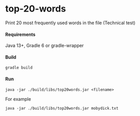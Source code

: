 # top-20-words
Print 20 most frequently used words in the file (Technical test)

#### Requirements
Java 13+, Gradle 6 or gradle-wrapper

#### Build

    gradle build

#### Run

    java -jar ./build/libs/top20words.jar <filename>
    
For example

    java -jar ./build/libs/top20words.jar mobydick.txt